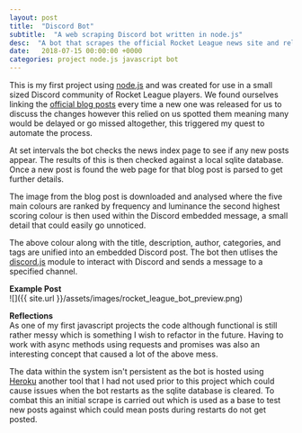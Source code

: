 ```yaml
---
layout: post
title:  "Discord Bot"
subtitle:  "A web scraping Discord bot written in node.js"
desc:  "A bot that scrapes the official Rocket League news site and relays posts to a Discord channel."
date:   2018-07-15 00:00:00 +0000
categories: project node.js javascript bot
---
```


This is my first project using [node.js](https://nodejs.org) and was created for use in a small sized Discord community of Rocket League players. We found ourselves linking the [official blog posts](https://www.rocketleague.com/news/) every time a new one was released for us to discuss the changes however this relied on us spotted them meaning many would be delayed or go missed altogether, this triggered my quest to automate the process.

At set intervals the bot checks the news index page to see if any new posts appear. The results of this is then checked against a local sqlite database. Once a new post is found the web page for that blog post is parsed to get further details.


The image from the blog post is downloaded and analysed where the five main colours are ranked by frequency and luminance the second highest scoring colour is then used within the Discord embedded message, a small detail that could easily go unnoticed.

The above colour along with the title, description, author, categories, and tags are unified into an embedded Discord post. The bot then utlises the [discord.js](https://discord.js.org) module to interact with Discord and sends a message to a specified channel.


**Example Post**    
![]({{ site.url }}/assets/images/rocket_league_bot_preview.png)

**Reflections**    
As one of my first javascript projects the code although functional is still rather messy which is something I wish to refactor in the future.  Having to work with async methods using requests and promises was also an interesting concept that caused a lot of the above mess.

The data within the system isn't persistent as the bot is hosted using [Heroku](https://heroku.com) another tool that I had not used prior to this project which could cause issues when the bot restarts as the sqlite database is cleared. To combat this an initial scrape is carried out which is used as a base to test new posts against which could mean posts during restarts do not get posted.

